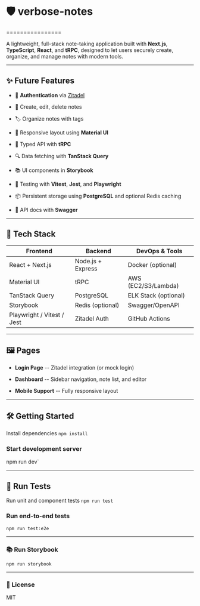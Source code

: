 # 🛡️ verbose-notes

================

A lightweight, full-stack note-taking application built with **Next.js**, **TypeScript**, **React**, and **tRPC**, designed to let users securely create, organize, and manage notes with modern tools. 

* * * * *

## ✨ Future Features

- 🔐 **Authentication** via [Zitadel](https://www.zitadel.com/)

- 📝 Create, edit, delete notes

- 🏷️ Organize notes with tags

- 📁 Responsive layout using **Material UI**

- 🚀 Typed API with **tRPC**

- 🔍 Data fetching with **TanStack Query**

- 📚 UI components in **Storybook**

- 🧪 Testing with **Vitest**, **Jest**, and **Playwright**

- 📦 Persistent storage using **PostgreSQL** and optional Redis caching

- 📜 API docs with **Swagger**

* * * * *

## 🧱 Tech Stack

| Frontend | Backend | DevOps & Tools |
| --- | --- | --- |
| React + Next.js | Node.js + Express | Docker (optional) |
| Material UI | tRPC | AWS (EC2/S3/Lambda) |
| TanStack Query | PostgreSQL | ELK Stack (optional) |
| Storybook | Redis (optional) | Swagger/OpenAPI |
| Playwright / Vitest / Jest | Zitadel Auth | GitHub Actions |

* * * * *

## 🖼️ Pages

- **Login Page** -- Zitadel integration (or mock login)

- **Dashboard** -- Sidebar navigation, note list, and editor

- **Mobile Support** -- Fully responsive layout

* * * * *

## 🛠️ Getting Started

Install dependencies
`npm install`

### Start development server

npm run dev`

* * * * *

## 🧪 Run Tests

Run unit and component tests
`npm run test`

### Run end-to-end tests

`npm run test:e2e`

* * * * *

### 📚 Run Storybook

`npm run storybook`

* * * * *

### 📄 License

MIT